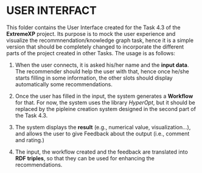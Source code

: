 # USER INTERFACT

This folder contains the User Interface created for the Task 4.3 of the **ExtremeXP** project. Its purpose is to mock the user experience and visualize the recommnendation/knowledge graph task, hence it is a simple version that should be completely changed to incorporate the different parts of the project created in other Tasks. The usage is as follows:

1. When the user connects, it is asked his/her name and the **input data**. The recommender should help the user with that, hence once he/she starts filling in some information, the other slots should display automatically some recommendations.
2. Once the user has filled in the input, the system generates a **Workflow** for that. For now, the system uses the library *HyperOpt*, but it should be replaced by the pipleine creation system designed in the second part of the Task 4.3. 
3. The system displays the **result** (e.g., numerical value, visualization...), and allows the user to give Feedback about the output (i.e., comment and rating.)

4. The input, the workflow created and the feedback are translated into **RDF triples**, so that they can be used for enhancing the recommendations.
